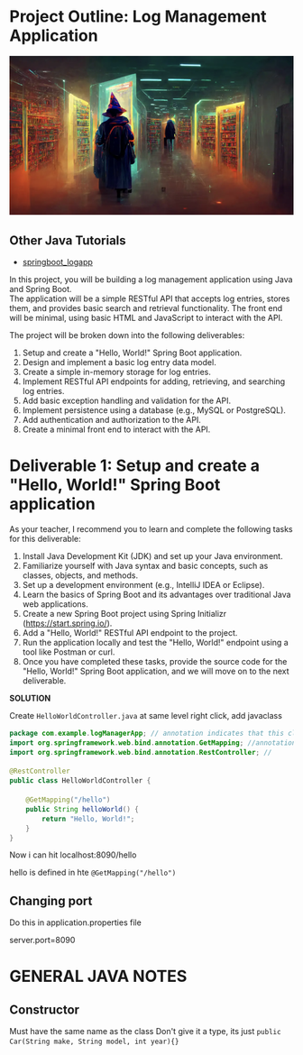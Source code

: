 # Project Outline: Log Management Application

![](image.png)

## Other Java Tutorials 

- [springboot_logapp](https://github.com/murchie85/springboot_logapp)



In this project, you will be building a log management application using Java and Spring Boot.   
The application will be a simple RESTful API that accepts log entries, stores them, and provides basic 
search and retrieval functionality. 
The front end will be minimal, using basic HTML and JavaScript to interact with the API.

The project will be broken down into the following deliverables:

1. Setup and create a "Hello, World!" Spring Boot application.
2. Design and implement a basic log entry data model.
3. Create a simple in-memory storage for log entries.
4. Implement RESTful API endpoints for adding, retrieving, and searching log entries.
5. Add basic exception handling and validation for the API.
6. Implement persistence using a database (e.g., MySQL or PostgreSQL).
7. Add authentication and authorization to the API.
8. Create a minimal front end to interact with the API.




# Deliverable 1: Setup and create a "Hello, World!" Spring Boot application

As your teacher, I recommend you to learn and complete the following tasks for this deliverable:

1. Install Java Development Kit (JDK) and set up your Java environment.
2. Familiarize yourself with Java syntax and basic concepts, such as classes, objects, and methods.
3. Set up a development environment (e.g., IntelliJ IDEA or Eclipse).
4. Learn the basics of Spring Boot and its advantages over traditional Java web applications.
5. Create a new Spring Boot project using Spring Initializr (https://start.spring.io/).
6. Add a "Hello, World!" RESTful API endpoint to the project.
7. Run the application locally and test the "Hello, World!" endpoint using a tool like Postman or curl.
8. Once you have completed these tasks, provide the source code for the "Hello, World!" Spring Boot application, and we will move on to the next deliverable.


**SOLUTION**

Create `HelloWorldController.java` at same level
right click, add javaclass 

```java
package com.example.logManagerApp; // annotation indicates that this class is a RESTful controller. 
import org.springframework.web.bind.annotation.GetMapping; //annotation maps HTTP GET requests 
import org.springframework.web.bind.annotation.RestController; // 

@RestController
public class HelloWorldController {

    @GetMapping("/hello")
    public String helloWorld() {
        return "Hello, World!";
    }
}

```


Now i can hit localhost:8090/hello 

hello is defined in hte `@GetMapping("/hello")`  


## Changing port 

Do this in application.properties file   

server.port=8090
  





# GENERAL JAVA NOTES  

## Constructor 

Must have the same name as the class
Don't give it a type, its just 
`public Car(String make, String model, int year){}`

